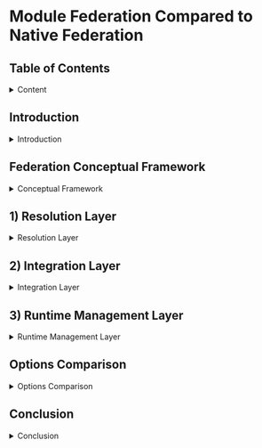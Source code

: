 # Module Federation Compared to Native Federation

## Table of Contents

<details>

<summary>Content</summary>

1. [Introduction](#introduction)
2. [Federation Conceptual Framework](#federation-conceptual-framework)
3. [Resolution Layer](#1-resolution-layer)
    1. [Runtime Initialization Step](#1a-runtime-initialization-step)
        - Configurability
        - Independence
    2. [Code Resolution Step](#1b-code-resolution-step)
        - Initial Load Performance
    3. [Resolution Layer Real World Impact](#resolution-layer-real-world-impact)
4. [Integration Layer](#2-integration-layer)
    1. [Dependency Resolution Step](#2a-dependency-resolution-step)
        - Version Management
        - Sharing Strategy
    2. [Module Integration Step](#2b-module-integration-step)
        - Initialization Control
        - Scope Isolation
        - Error Handling
    3. [Integration Layer Real World Impact](#integration-layer-real-world-impact)
5. [Runtime Management Layer](#3-runtime-management-layer)
    1. [Runtime Control Step](#3a-runtime-control-step)
        - Module Loading
        - Lifecycle Management
        - Module Graph Management
    2. [Runtime Extension Step](#3b-runtime-extension-step)
        - Plugin Support
        - Error Handling
        - Real World Impact
        - Monitoring Capabilities
    3. [Runtime Management Layer Real World Impact](#runtime-management-layer-real-world-impact)
6. [Options Comparison](#options-comparison)
7. [Conclusion](#conclusion)

</details>

## Introduction

<details>

<summary>Introduction</summary>

Module Federation (MF) and Native Federation (NF) represent two distinct approaches to implementing the same concept of code federation. Each approach comes with its own strengths and weaknesses, making the choice between them highly dependent on the specific needs and requirements of the application.

To provide a structured comparison, we will analyze both approaches using the Federation Conceptual Framework, evaluating their strengths and weaknesses within a standardized model.

</details>

## Federation Conceptual Framework

<details>

<summary>Conceptual Framework</summary>

For the purposes of this document, the concept of Federation is organized into three distinct layers: Resolution, Integration, and Management.

Each layer consists of steps, which define the key processes within that layer.

Each step is measured by a set of attributes, which serve as meaningful points of comparison across different implementations of the same step.

In the following section, we will examine each layer in detail, breaking down its steps and analyzing their defining attributes to provide a structured comparison of Module Federation and Native Federation.

</details>

## 1) Resolution Layer

<details>

<summary>Resolution Layer</summary>

The Code Resolution Layer is the first step in the federation process, where the code is resolved and loaded into the consumer's runtime environment. This layer encompasses the following steps:

1.a) Runtime initialization: Configuring the runtime environment
1.b) Code Resolution: Loading remote modules into the consumer runtime

### 1.a) Runtime Initialization Step

Runtime initialization step is measured by along the following attributes:

- Configurability: The options for configuring the runtime
- Independence: Independent runtime support

| Initialization Step Attributes               | Native Federation     | Module Federation |
| --------------------- | --------------------- | ----------------- |
| Configurability | ❌ No support for runtime share scope configuration | ✅ can configure shared deps at runtime |
| Independence | ❌ No support for independent runtimes (by default) | ✅ supports independent runtimes |

#### Configurability Attribute

Module Federation [init](https://module-federation.io/guide/basic/runtime.html#init) enables runtime share scope configuration, which supports use cases where the share scope is used to share singletons, and stateful services, across multiple MFE instances.

#### Independence Attribute

Native Federation's use of import maps requires all remotes to be defined in the host. This introduces tight-coupling between MFEs where the shell must load all child remote on behalf of all consumers.

Module Federation supports independent runtimes by default. This capability enabling key patterns related to Service-based Delivery, where Products are free to load the Services they need, decoupling the operations and code.

For Example: With module federation Products like Thread are free to independently manage their Service dependencies such as Content Viewer without host coordination.

### 1.b) Code Resolution Step

> Native Federation uses browser-native Import Maps to resolve and load modules directly through ES Module imports. Module Federation uses a Container API pattern where modules are loaded through a JSON manifest and webpack's container runtime which creates a virtual module system for resolving remote assets. These approaches have differences in terms of the runtime execution of the program.

Code Resolution is measured by along the following attributes:

- Initial load performance: Network calls, Render blocking resources, LCP, CPU throttle

| Resolution Step Attributes               | Native Federation     | Module Federation |
| --------------------- | --------------------- | ----------------- |
| Initial load Performance | ❌ | ✅ |
| # Network calls | 19 | 11 |
| # Render blocking resource | 1 | 0 |
| LCP normal connection | 110ms | 50ms |
| LCP Fast 4G | 1.48s | 0.62s |
| LCP Slow 4G | 5.03s | 2.14s |
| LCP 3G | 17.70s | 6.14s |
| LCP CPU throttle 20x | 0.89s | 0.49s |
| Runtime init | 24.861083984375 ms | 18.72900390625 ms |

#### Initial Load Performance Attribute

There are more network requests for Native Federation systems meaning that the worse the network, the worse the performance of Native Federation.

For the same app there were 12 network requests for module federation and 19 requests for native federation

Though part of this is due to the bundling differences between esbuild and rspack.

Native federation also has a render blocking resource, `https://ga.jspm.io/npm:es-module-shims@1.5.17/dist/es-module-shims.js` this can add significant slow down to the entire app loading if this resource becomes bottle necked

#### Resolution Layer Real World Impact

The technical differences in the Resolution Layer translate into significant business and development impacts:

1. **Market Reach and User Experience**
   - Module Federation:
     - Lower bounce rates in emerging markets due to faster initial loads
     - Better conversion rates from improved performance on low-end devices
     - Wider market reach through better performance on slower networks
   - Native Federation:
     - Higher bounce rates in markets with poor connectivity
     - Limited reach in emerging markets due to performance constraints
     - Better suited for markets with robust infrastructure

</details>

## 2) Integration Layer

<details>

<summary>Integration Layer</summary>

The Integration Layer handles how federated remotes integrate with the consumer's runtime environment. This layer encompasses the following steps:

2.a) Dependency Resolution: Managing shared dependencies and version resolution
2.b) Module Integration: Defining module boundaries and initialization

### 2.a) Dependency Resolution Step

Dependency Resolution step is measured by the following attributes:

- Version Management: How dependencies and their versions are managed
- Sharing Strategy: How shared dependencies are handled across modules

| Dependency Resolution Attributes               | Native Federation     | Module Federation |
| --------------------- | --------------------- | ----------------- |
| Version Management | ✅ Supports dependency sharing through Import Maps | ✅ Supports semver ranges |
| Sharing Strategy | ✅ Configurable at build time | ✅ Configurable sharing strategies |

#### Version Management Attribute

Native Federation uses Import Maps and EcmaScript modules to manage shared dependencies. It provides the `shareAll` helper that can share all dependencies found in package.json, with options for singleton management and version control. While it requires more precise version matching, it embraces emerging browser standards for module resolution.

Module Federation uses a container-based architecture that enables flexible version resolution through semver ranges, providing more flexibility in version management.

#### Sharing Strategy Attribute

Native Federation provides a straightforward sharing strategy through the `shareAll` helper with configurable options: `singleton`, `strictVersion`, `requiredVersion`, `includeSecondaries`, and `skip`

Module Federation offers similar capabilities through its container-based architecture, with additional configuration options for advanced sharing scenarios.

### 2.b) Module Integration Step

Module Integration step is measured by the following attributes:

- Initialization Control: Level of control over module initialization
- Scope Isolation: How module boundaries and scopes are managed
- Error Handling: How module loading errors are managed

| Module Integration Attributes               | Native Federation     | Module Federation |
| --------------------- | --------------------- | ----------------- |
| Initialization Control | ❌ Standard ESM initialization | ✅ Container initialization API |
| Scope Isolation | ❌ Basic ES Module scoping | ✅ Enhanced container isolation |
| Error Handling | ❌ Manual error handling | ✅ Built-in error handling |

#### Initialization Control Attribute

Module Federation's container initialization API offers fine-grained control over module loading and initialization, while Native Federation uses standard ESM initialization.

#### Scope Isolation Attribute

Module Federation provides enhanced container isolation through its container-based architecture, while Native Federation relies on basic ES Module scoping.

#### Error Handling Attribute

Module Federation's container abstraction provides built-in error handling for module loading and dependency conflicts, while Native Federation's integration with standard ES modules means error handling must be managed manually.

### Integration Layer Real World Impact

The Integration Layer capabilities translate into significant implications for development teams and business outcomes:

1. **Authentication and Session Management**
   - Module Federation enables immediate user session validation with built-in singleton management, preventing unauthorized access and reducing authentication-related UI flickers
   - Native Federation requires manual implementation of authentication singletons, leading to more complex session management and potential inconsistencies across micro-frontends

2. **Feature Flag Systems**
   - Module Federation's eager loading capability ensures feature flags are loaded and evaluated during bootstrap, preventing UI flickering and enabling immediate feature decisions
   - Share scope system enables consistent feature flag state across all micro-frontends
   - Native Federation's ESM-based loading requires additional coordination of feature flag systems, potentially causing inconsistent feature rendering and increased development overhead

3. **Global State Management**
   - Module Federation's eager shared dependencies and container initialization ensure state is available immediately, reducing state synchronization issues
   - Share scope system provides a unified state management layer across all micro-frontends
   - Native Federation's basic ESM scoping requires manual state synchronization, requiring additional effort to maintain state consistency

</details>

## 3) Runtime Management Layer

<details>

<summary>Runtime Management Layer</summary>

The Runtime Management Layer handles how federated services are managed during execution. This layer encompasses the following steps:

3.a) Runtime Control: Managing and controlling the loading, access, and execution of federated dependencies
3.b) Runtime Extension: Extending the runtime with plugins and custom behaviors

### 3.a) Runtime Control Step

Runtime Control step is measured by the following attributes:

- Module Loading: How modules are loaded and initialized
- Lifecycle Management: How module lifecycles are managed
- Module Graph Management: How the module graph is updated during runtime

| Runtime Control Attributes               | Native Federation     | Module Federation |
| --------------------- | --------------------- | ----------------- |
| Module Loading | ❌ Limited control | ✅ Programmatic control |
| Lifecycle Management | ❌ Basic ESM lifecycle | ✅ Full lifecycle control |
| Module Graph Management | ✅ Basic support | ✅ Advanced control |

#### Module Loading Attribute

Module Federation provides programmatic control over module loading through its container API, allowing fine-grained control over how and when modules are loaded. Native Federation relies on the browser's built-in module loading system, offering less control.

#### Lifecycle Management Attribute

Module Federation enables full control over module initialization and cleanup through its container architecture. Native Federation uses standard ESM lifecycle management with limited control options.

### 3.b) Runtime Extension Step

Runtime Extension step is measured by the following attributes:

- Plugin Support: Ability to extend runtime behavior through plugins
- Error Handling: Customization of error recovery and handling
- Monitoring Capabilities: Support for logging and performance tracking
- Security Controls: Implementation of access control and license enforcement

| Runtime Extension Attributes | Native Federation | Module Federation |
|--|--|--|
| Plugin Support | ❌ No plugin system | ✅ Extensible plugin system |
| Security Controls | ❌ Manual implementation required | ✅ Plugin-based security framework |
| Error Handling | ❌ Manual error handling | ✅ Built-in recovery mechanisms |
| Monitoring Capabilities | ❌ Limited monitoring | ✅ Comprehensive monitoring |

#### Plugin Support Attribute

Module Federation's runtime is extensible through a plugin system that enables. Native Federation's integration with standard ES modules means error handling must be managed manually.

#### Security Controls Attribute

Module Federation's plugin architecture significantly reduces the effort required to implement:

- **License Enforcement**: Built-in capabilities to restrict module access based on license status
- **Role-Based Access**: Granular control over which teams or services can access specific modules
- **Usage Tracking**: Automated monitoring of module consumption for license compliance
- **Security Policies**: Centralized implementation of security rules across all federated modules

#### Error Handling Attribute

Module Federation's runtime provides built-in error recovery mechanisms for:

- **Module Loading**: Graceful error handling for failed module loading
- **Module Initialization**: Graceful error handling for failed module initialization

Native Federation's integration with standard ES modules means error handling must be managed manually.

#### Monitoring Capabilities Attribute

Module Federation provides comprehensive logging and monitoring hooks for tracking:

### Runtime Management Layer Real World Impact

The technical capabilities of the Runtime Management Layer translate into significant business and operational impacts:

1. **Access Control and Security**
   - Lower development costs for implementing security controls
   - Higher likelihood of license compliance through automated enforcement
   - Reduced risk of unauthorized module access
   - Simplified audit trails for security compliance

2. **Error Handling**
   - Lower development costs for implementing error recovery mechanisms
   - Higher likelihood of graceful error handling
   - Reduced risk of system downtime due to errors
   - Simplified error recovery mechanisms

3. **Monitoring Capabilities**
   - Increased visibility for module usage patterns, leading to more insights on composition patterns
   - Lower effort to debug and troubleshoot issues

</details>

## Options Comparison

<details>

<summary>Options Comparison</summary>

### High-Level Summary on Differences

Module Federation and Native Federation represent fundamentally different approaches to code federation:

- **Architecture**: Module Federation uses a container-based architecture with a virtual module system, while Native Federation leverages browser-native ES Modules and Import Maps.

- **Performance**: Module Federation demonstrates better initial load performance with fewer network requests and no render-blocking resources, resulting in faster LCP across various network conditions.

- **Runtime Control**: Module Federation provides extensive runtime control through its container API, while Native Federation offers basic ESM-based control.

- **Dependency Management**: Module Federation supports flexible version management with semver ranges, while Native Federation requires exact version matches.

### Detailed Comparison

| Federation Layer | Native Federation | Module Federation |
| ---------------- | ----------------- | ----------------- |
| Resolution | • Uses browser-native Import Maps<br>• More network requests (19 vs 11)<br>• Has render-blocking resources<br>• Slower LCP across network conditions | • Container-based virtual module system<br>• Fewer network requests<br>• No render-blocking resources<br>• Better LCP performance<br>• Runtime share scope configuration |
| Integration | • Exact version matching<br>• Basic ES Module scoping<br>• Standard ESM initialization<br>• Manual error handling<br>• Common dependency sharing | • Semver range support<br>• Enhanced container isolation<br>• Container initialization API<br>• Built-in error handling<br>• Configurable sharing strategies |
| Management | • Limited module loading control<br>• Basic ESM lifecycle<br>• No plugin system<br>• Limited monitoring capabilities<br>• Manual error handling | • Programmatic module loading<br>• Full lifecycle control<br>• Extensible plugin system<br>• Comprehensive monitoring<br>• Built-in recovery mechanisms |

</details>

## Conclusion

<details>

<summary>Conclusion</summary>

Based on our analysis across the three layers of federation, here are the real-world implications of choosing each approach:

| Layer | Module Federation | Native Federation |
| ----- | ---------------- | ----------------- |
| Resolution | - Reduced bounce rates and higher conversion rates due to faster initial page loads<br>- Larger market support for markets with slower networks and devices<br> - Overall faster LCP<br> - Independent runtime support is scalable | - Higher bounce rates and lower conversion rates due to faster initial page loads<br> - Potential performance bottlenecks in high-latency scenarios. Less market support.<br> - Overall slower LCP <br> - Additional coordination overhead as system grows due to no nested runtime support |
| Integration | - **Team Autonomy**: Independent version updates without system-wide coordination<br>- **Maintenance**: Lower long-term maintenance costs through smart dependency sharing<br>- **Performance**: Reduced CDN costs and better caching through optimized bundles<br>- **Learning Curve**: Higher initial training investment for development teams | - **Team Onboarding**: Faster developer ramp-up with simpler concepts<br>- **Development Speed**: Quicker iterations for smaller teams<br>- **Technical Debt**: Potential future refactoring needs due to version constraints<br>- **Resource Usage**: Higher storage and bandwidth costs from bundle duplication |
| Management | - **Customization**: Lower development costs for custom features through plugins<br>- **Scalability**: Better support for large, distributed development teams<br>- **Control**: Finer-grained performance optimization capabilities<br>- **Staffing**: Requires senior developers with federation expertise | - **Operational Cost**: Lower operational overhead for small to medium projects<br>- **Team Structure**: Suitable for smaller, centralized teams<br>- **Future-Proofing**: May require significant refactoring for advanced features<br>- **Resource Allocation**: More predictable resource planning |

This comparison demonstrates that Module Federation offers more flexibility and power at the cost of complexity, while Native Federation provides a simpler approach with some limitations. The choice between them should be based on specific project requirements, team expertise, and business needs.

</details>